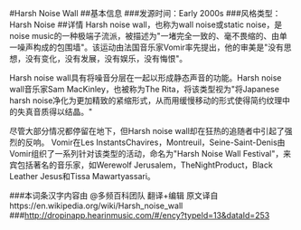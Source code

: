 #Harsh Noise Wall
##基本信息
###发源时间：Early 2000s
###风格类型：Harsh Noise
##详情
Harsh noise wall，也称为wall noise或static noise，是noise
music的一种极端子流派，被描述为"一堵完全一致的、毫不畏缩的、由单一噪声构成的包围墙"。该运动由法国音乐家Vomir率先提出，他的审美是"没有思想，没有变化，没有发展，没有娱乐，没有悔恨"。



Harsh noise wall具有将噪音分层在一起以形成静态声音的功能。Harsh noise wall音乐家Sam MacKinley，也被称为The
Rita，将该类型视为"将Japanese harsh noise净化为更加精致的紧缩形式，从而用缓慢移动的形式使得简约纹理中的失真音质得以结晶。"



尽管大部分情况都停留在地下，但Harsh noise wall却在狂热的追随者中引起了强烈的反响。 Vomir在Les
InstantsChavires，Montreuil，Seine-Saint-Denis由Vomir组织了一系列针对该类型的活动，命名为"Harsh
Noise Wall Festival"，来宾包括著名的音乐家，如Werewolf Jerusalem，TheNightProduct，Black
Leather Jesus和Tissa Mawartyassari。

###本词条汉字内容由 @多频百科团队 翻译+编辑
原文译自https://en.wikipedia.org/wiki/Harsh_noise_wall
###http://dropinapp.hearinmusic.com/#/ency?typeId=13&dataId=253
